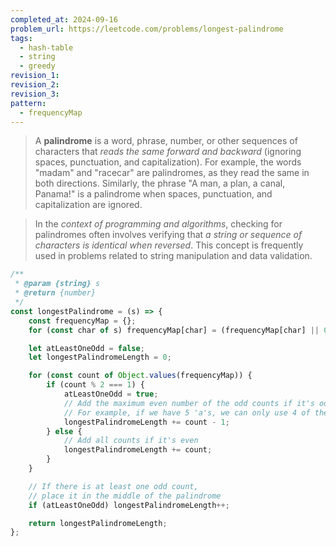 ```yaml
---
completed_at: 2024-09-16
problem_url: https://leetcode.com/problems/longest-palindrome
tags:
  - hash-table
  - string
  - greedy
revision_1: 
revision_2: 
revision_3: 
pattern:
  - frequencyMap
---
```

> A **palindrome** is a word, phrase, number, or other sequences of characters that _reads the same forward and backward_ (ignoring spaces, punctuation, and capitalization). For example, the words "madam" and "racecar" are palindromes, as they read the same in both directions. Similarly, the phrase "A man, a plan, a canal, Panama!" is a palindrome when spaces, punctuation, and capitalization are ignored.

> In the _context of programming and algorithms_, checking for palindromes often involves verifying that _a string or sequence of characters is identical when reversed_. This concept is frequently used in problems related to string manipulation and data validation.

```js
/**
 * @param {string} s
 * @return {number}
 */
const longestPalindrome = (s) => {
	const frequencyMap = {};
	for (const char of s) frequencyMap[char] = (frequencyMap[char] || 0) + 1;

	let atLeastOneOdd = false;
	let longestPalindromeLength = 0;

	for (const count of Object.values(frequencyMap)) {
		if (count % 2 === 1) {
			atLeastOneOdd = true;
			// Add the maximum even number of the odd counts if it's odd
			// For example, if we have 5 'a's, we can only use 4 of them
			longestPalindromeLength += count - 1;
		} else {
			// Add all counts if it's even
			longestPalindromeLength += count;
		}
	}

	// If there is at least one odd count,
	// place it in the middle of the palindrome
	if (atLeastOneOdd) longestPalindromeLength++;

	return longestPalindromeLength;
};
```








